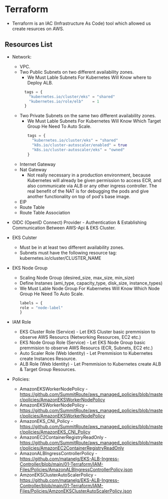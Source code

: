 # Terraform
- Terraform is an IAC (Infrastructure As Code) tool which allowed us create resurces on AWS.


## Resources List
* Network:
  * VPC.
  * Two Public Subnets on two different availability zones.
    * We Must Lable Subnets For Kubernetes Will Know where to Deploy ALB.
    ```terraform
      tags = {
        "kubernetes.io/cluster/eks" = "shared"
        "kubernetes.io/role/elb"    = 1
      }
    ```
  * Two Private Subnets on the same two different availability zones.
    * We Must Lable Subnets For Kubernetes Will Know Which Target Group He Need To Auto Scale.
      ```terraform
      tags = {
        "kubernetes.io/cluster/eks" = "shared"
        "k8s.io/cluster-autoscaler/enabled" = true
        "k8s.io/cluster-autoscaler/eks" = "owned"
      }
      ```
  * Internet Gateway
  * Nat Gateway
    * Not really necessary in a production environment, because Kubernetes will already be given permission to access ECR, and also communicate via ALB or any other ingress controller. The real benefit of the NAT is for debugging the pods and give another functionality on top of pod's base image. 
  * EIP
  * Route Table
  * Route Table Association 

* OIDC (OpenID Connect) Provider - Authentication & Establishing Communication Between AWS-Api & EKS Cluster.

* EKS Culster
  * Must be in at least two different availability zones.
  * Subnets must have the following resource tag: kubernetes.io/cluster/CLUSTER_NAME

* EKS Node Group
  * Scaling Node Group (desired_size, max_size, min_size)
  * Define Instanes (ami_type, capacity_type, disk_size, instance_types)
  * We Must Lable Node Group For Kubernetes Will Know Which Node Group He Need To Auto Scale.
    ```terraform
    labels = {
    role = "node-label"
    }
    ```

* IAM Role
  * EKS Cluster Role (Service) - Let EKS Cluster basic premmision to observe AWS Resourcs (Networking Resources, EC2 etc.) 
  * EKS Node Group Role (Service) - Let EKS Node Group basic premmision to observe AWS Resourcs (ECR, Subnets, EC2 etc.)
  * Auto Scaler Role (Web Identity) - Let Premmision to Kubernetes create Instances Resource.
  * ALB Role (Web Identity) - Let Premmision to Kubernetes create ALB & Target Group Resources. 

* Policies:
  * AmazonEKSWorkerNodePolicy -  https://github.com/SummitRoute/aws_managed_policies/blob/master/policies/AmazonEKSWorkerNodePolicy
  * AmazonEKSWorkerNodePolicy - https://github.com/SummitRoute/aws_managed_policies/blob/master/policies/AmazonEKSWorkerNodePolicy
  * AmazonEKS_CNI_Policy - https://github.com/SummitRoute/aws_managed_policies/blob/master/policies/AmazonEKS_CNI_Policy
  * AmazonEC2ContainerRegistryReadOnly - https://github.com/SummitRoute/aws_managed_policies/blob/master/policies/AmazonEC2ContainerRegistryReadOnly
  * AmazonALBIngressControllerPolicy - https://github.com/matanelg/EKS-ALB-Ingress-Controller/blob/main/01-Terraform/IAM-Files/Policies/AmazonALBIngressControllerPolicy.json
  * AmzonEKSClusterAutoScalerPolicy - https://github.com/matanelg/EKS-ALB-Ingress-Controller/blob/main/01-Terraform/IAM-Files/Policies/AmzonEKSClusterAutoScalerPolicy.json





